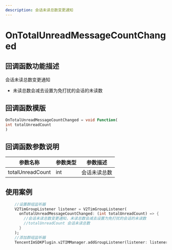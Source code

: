 ```yaml
---
description: 会话未读总数变更通知
---
```


# OnTotalUnreadMessageCountChanged

## 回调函数功能描述

会话未读总数变更通知

* 未读总数会减去设置为免打扰的会话的未读数

## 回调函数模版

```dart
OnTotalUnreadMessageCountChanged = void Function(
int totalUnreadCount
)
```

## 回调函数参数说明

| 参数名称             | 参数类型 | 参数描述   |
| ---------------- | ---- | ------ |
| totalUnreadCount | int  | 会话未读总数 |

## 使用案例

```dart
    //设置群组监听器
    V2TimGroupListener listener = V2TimGroupListener(
      onTotalUnreadMessageCountChanged: (int totalUnreadCount) => {
        //会话未读总数变更通知，未读总数会减去设置为免打扰的会话的未读数
        //totalUnreadCount 会话未读总数
      }
    );
    //添加群组监听器
    TencentImSDKPlugin.v2TIMManager.addGroupListener(listener: listener);
```

